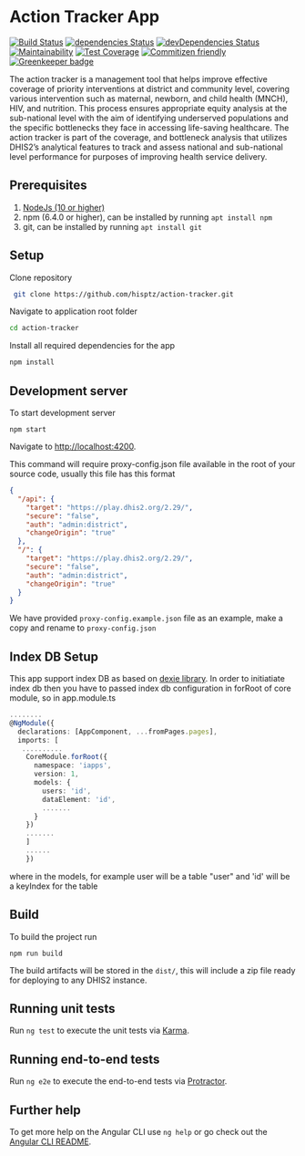 # Action Tracker App

[![Build Status](https://travis-ci.org/hisptz/action-tracker.svg?branch=master)](https://travis-ci.org/hisptz/action-tracker)
[![dependencies Status](https://david-dm.org/hisptz/action-tracker/status.svg)](https://david-dm.org/hisptz/action-tracker)
[![devDependencies Status](https://david-dm.org/hisptz/action-tracker/dev-status.svg)](https://david-dm.org/hisptz/action-tracker?type=dev)
[![Maintainability](https://api.codeclimate.com/v1/badges/12080951d506ae2cdd2d/maintainability)](https://codeclimate.com/github/hisptz/action-tracker/maintainability)
[![Test Coverage](https://api.codeclimate.com/v1/badges/12080951d506ae2cdd2d/test_coverage)](https://codeclimate.com/github/hisptz/action-tracker/test_coverage)
[![Commitizen friendly](https://img.shields.io/badge/commitizen-friendly-brightgreen.svg)](http://commitizen.github.io/cz-cli/)
[![Greenkeeper badge](https://badges.greenkeeper.io/hisptz/action-tracker.svg)](https://greenkeeper.io/)

The action tracker is a management tool that helps improve effective coverage of priority interventions at district and community level, covering various intervention such as maternal, newborn, and child health (MNCH), HIV, and nutrition. This process ensures appropriate equity analysis at the sub-national level with the aim of identifying underserved populations and the specific bottlenecks they face in accessing life-saving healthcare. The action tracker is part of the coverage, and bottleneck analysis that utilizes DHIS2’s analytical features to track and assess national and sub-national level performance for purposes of improving health service delivery.

## Prerequisites

1. [NodeJs (10 or higher)](https://nodejs.org)
2. npm (6.4.0 or higher), can be installed by running `apt install npm`
3. git, can be installed by running `apt install git`

## Setup

Clone repository

```bash
 git clone https://github.com/hisptz/action-tracker.git
```

Navigate to application root folder

```bash
cd action-tracker
```

Install all required dependencies for the app

```bash
npm install
```

## Development server

To start development server

`npm start`

Navigate to [http://localhost:4200](http://localhost:4200).

This command will require proxy-config.json file available in the root of your source code, usually this file has this format

```json
{
  "/api": {
    "target": "https://play.dhis2.org/2.29/",
    "secure": "false",
    "auth": "admin:district",
    "changeOrigin": "true"
  },
  "/": {
    "target": "https://play.dhis2.org/2.29/",
    "secure": "false",
    "auth": "admin:district",
    "changeOrigin": "true"
  }
}
```

We have provided `proxy-config.example.json` file as an example, make a copy and rename to `proxy-config.json`

## Index DB Setup

This app support index DB as based on [dexie library](https://dexie.org/). In order to initiatiate index db then you have to passed index db configuration in forRoot of core module, so in app.module.ts

```ts
........
@NgModule({
  declarations: [AppComponent, ...fromPages.pages],
  imports: [
   ..........
    CoreModule.forRoot({
      namespace: 'iapps',
      version: 1,
      models: {
        users: 'id',
        dataElement: 'id',
        .......
      }
    })
    .......
    ]
    ......
    })
```

where in the models, for example user will be a table "user" and 'id' will be a keyIndex for the table

## Build

To build the project run

`npm run build`

The build artifacts will be stored in the `dist/`, this will include a zip file ready for deploying to any DHIS2 instance.

## Running unit tests

Run `ng test` to execute the unit tests via [Karma](https://karma-runner.github.io).

## Running end-to-end tests

Run `ng e2e` to execute the end-to-end tests via [Protractor](http://www.protractortest.org/).

## Further help

To get more help on the Angular CLI use `ng help` or go check out the [Angular CLI README](https://github.com/angular/angular-cli/blob/master/README.md).
